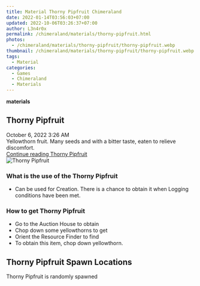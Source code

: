 ```yaml
---
title: Material Thorny Pipfruit Chimeraland
date: 2022-01-14T03:56:03+07:00
updated: 2022-10-06T03:26:37+07:00
author: L3n4r0x
permalink: /chimeraland/materials/thorny-pipfruit.html
photos:
  - /chimeraland/materials/thorny-pipfruit/thorny-pipfruit.webp
thumbnail: /chimeraland/materials/thorny-pipfruit/thorny-pipfruit.webp
tags:
  - Material
categories:
  - Games
  - Chimeraland
  - Materials
---
```


<section id="bootstrap-wrapper">
  <link
    rel="stylesheet"
    href="https://cdn.statically.io/gh/dimaslanjaka/Web-Manajemen/40ac3225/css/bootstrap-4.5-wrapper.css"
  />
  <div
    class="row g-0 border rounded overflow-hidden flex-md-row mb-4 shadow-sm position-relative bg-light text-dark"
  >
    <div class="col p-4 d-flex flex-column position-static">
      <strong class="d-inline-block mb-2 text-success">materials</strong>
      <h2 class="mb-0">Thorny Pipfruit</h2>
      <div class="mb-1 text-muted">October 6, 2022 3:26 AM</div>
      <div class="mb-2 border p-1">
        Yellowthorn fruit. Many seeds and with a bitter taste, eaten to relieve
        discomfort.
      </div>
      <a
        href="/chimeraland/materials/thorny-pipfruit.html"
        class="stretched-link d-none"
        >Continue reading Thorny Pipfruit</a
      >
    </div>
    <div class="col-auto d-none d-lg-block">
      <img
        src="/chimeraland/materials/thorny-pipfruit/thorny-pipfruit.webp"
        alt="Thorny Pipfruit"
      />
    </div>
  </div>
  <div class="row bg-light text-dark">
    <div class="col-lg-6 col-12 mb-2">
      <div class="card">
        <div class="card-body">
          <h3 class="card-title">What is the use of the Thorny Pipfruit</h3>
          <div class="card-text">
            <ul>
              <li>
                Can be used for Creation. There is a chance to obtain it when
                Logging conditions have been met.
              </li>
            </ul>
          </div>
        </div>
      </div>
    </div>
    <div class="col-lg-6 col-12 mb-2">
      <div class="card">
        <div class="card-body">
          <h3 class="card-title">How to get Thorny Pipfruit</h3>
          <div class="card-text">
            <ul>
              <li>Go to the Auction House to obtain</li>
              <li>Chop down some yellowthorns to get</li>
              <li>Orient the Resource Finder to find</li>
              <li>To obtain this item, chop down yellowthorn.</li>
            </ul>
          </div>
        </div>
      </div>
    </div>
    <div class="col-12 mb-2">
      <h2>Thorny Pipfruit Spawn Locations</h2>
      <p>Thorny Pipfruit is randomly spawned</p>
    </div>
  </div>
</section>
